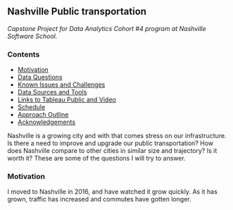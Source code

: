 ## **Nashville Public transportation**
*Capstone Project for Data Analytics Cohort #4 program at Nashville Software School.*

### **Contents**  
- [Motivation](#Motivation)
- [Data Questions](#Data-Questions)
- [Known Issues and Challenges](#Known-Issues-and-Challenges)
- [Data Sources and Tools](#Data-Sources-and-Tools)
- [Links to Tableau Public and Video](#Links-to-Tableau-Public-and-Video)
- [Schedule](#Schedule)
- [Approach Outline](#Approach-Outline)
- [Acknowledgements](#Acknowledgements)

Nashville is a growing city and with that comes stress on our infrastructure. Is there a need to improve and upgrade our public transportation? How does Nashville compare to other cities in similar size and trajectory? Is it worth it? These are some of the questions I will try to answer.

### **Motivation**   
I moved to Nashville in 2016, and have watched it grow quickly. As it has grown, traffic has increased and commutes have gotten longer.
